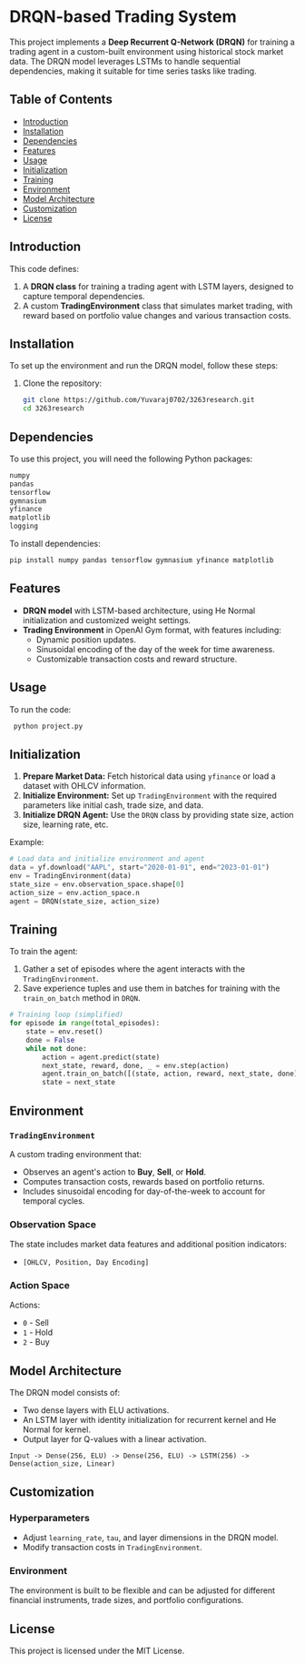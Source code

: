 
# DRQN-based Trading System

This project implements a **Deep Recurrent Q-Network (DRQN)** for training a trading agent in a custom-built environment using historical stock market data. The DRQN model leverages LSTMs to handle sequential dependencies, making it suitable for time series tasks like trading.

## Table of Contents
- [Introduction](#introduction)
- [Installation](#installation)
- [Dependencies](#dependencies)
- [Features](#features)
- [Usage](#usage)
- [Initialization](#initialization)
- [Training](#training)
- [Environment](#environment)
- [Model Architecture](#model-architecture)
- [Customization](#customization)
- [License](#license)

## Introduction
This code defines:
1. A **DRQN class** for training a trading agent with LSTM layers, designed to capture temporal dependencies.
2. A custom **TradingEnvironment** class that simulates market trading, with reward based on portfolio value changes and various transaction costs.

## Installation

To set up the environment and run the DRQN model, follow these steps:

1. Clone the repository:
   ```bash
   git clone https://github.com/Yuvaraj0702/3263research.git
   cd 3263research
   ```

## Dependencies
To use this project, you will need the following Python packages:
```python
numpy
pandas
tensorflow
gymnasium
yfinance
matplotlib
logging
```

To install dependencies:
```bash
pip install numpy pandas tensorflow gymnasium yfinance matplotlib
```

## Features
- **DRQN model** with LSTM-based architecture, using He Normal initialization and customized weight settings.
- **Trading Environment** in OpenAI Gym format, with features including:
  - Dynamic position updates.
  - Sinusoidal encoding of the day of the week for time awareness.
  - Customizable transaction costs and reward structure.


## Usage
To run the code: 
  ```bash
   python project.py
   ```

## Initialization
1. **Prepare Market Data:** Fetch historical data using `yfinance` or load a dataset with OHLCV information.
2. **Initialize Environment:** Set up `TradingEnvironment` with the required parameters like initial cash, trade size, and data.
3. **Initialize DRQN Agent:** Use the `DRQN` class by providing state size, action size, learning rate, etc.

Example:
```python
# Load data and initialize environment and agent
data = yf.download("AAPL", start="2020-01-01", end="2023-01-01")
env = TradingEnvironment(data)
state_size = env.observation_space.shape[0]
action_size = env.action_space.n
agent = DRQN(state_size, action_size)
```

## Training
To train the agent:
1. Gather a set of episodes where the agent interacts with the `TradingEnvironment`.
2. Save experience tuples and use them in batches for training with the `train_on_batch` method in `DRQN`.

```python
# Training loop (simplified)
for episode in range(total_episodes):
    state = env.reset()
    done = False
    while not done:
        action = agent.predict(state)
        next_state, reward, done, _ = env.step(action)
        agent.train_on_batch([(state, action, reward, next_state, done)], discount_factor)
        state = next_state
```

## Environment
### `TradingEnvironment`
A custom trading environment that:
- Observes an agent's action to **Buy**, **Sell**, or **Hold**.
- Computes transaction costs, rewards based on portfolio returns.
- Includes sinusoidal encoding for day-of-the-week to account for temporal cycles.

### Observation Space
The state includes market data features and additional position indicators:
- `[OHLCV, Position, Day Encoding]`

### Action Space
Actions:
- `0` - Sell
- `1` - Hold
- `2` - Buy

## Model Architecture
The DRQN model consists of:
- Two dense layers with ELU activations.
- An LSTM layer with identity initialization for recurrent kernel and He Normal for kernel.
- Output layer for Q-values with a linear activation.

```plaintext
Input -> Dense(256, ELU) -> Dense(256, ELU) -> LSTM(256) -> Dense(action_size, Linear)
```

## Customization
### Hyperparameters
- Adjust `learning_rate`, `tau`, and layer dimensions in the DRQN model.
- Modify transaction costs in `TradingEnvironment`.

### Environment
The environment is built to be flexible and can be adjusted for different financial instruments, trade sizes, and portfolio configurations.

## License
This project is licensed under the MIT License.
